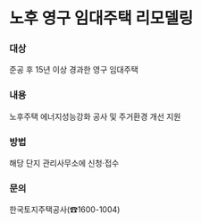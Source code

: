 # 노후 영구 임대주택 리모델링

### 대상
준공 후 15년 이상 경과한 영구 임대주택

### 내용
노후주택 에너지성능강화 공사 및 주거환경 개선 지원

### 방법
해당 단지 관리사무소에 신청·접수

### 문의
한국토지주택공사(☎1600-1004)
